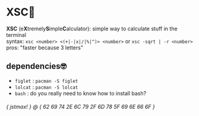 # XSC🧮
**XSC** (e**X**tremely**S**imple**C**alculator): simple way to calculate stuff in the terminal \
syntax: `xsc <number> <(+|-|x|/|%|^)> <number>` or `xsc -sqrt | -r <number>` \
pros: "faster because 3 letters"

## dependencies🤓
* `figlet` : `pacman -S figlet`
* `lolcat` : `pacman -S lolcat`
* `bash` : do you really need to know how to install bash?

###### { jstmax! } @ { 62 69 74 2E 6C 79 2F 6D 78 5F 69 6E 66 6F }
